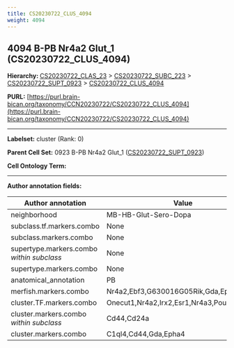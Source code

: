 ```yaml
---
title: CS20230722_CLUS_4094
weight: 4094
---
```

## 4094 B-PB Nr4a2 Glut_1 (CS20230722_CLUS_4094)
<b>Hierarchy: </b>
[CS20230722_CLAS_23](../CS20230722_CLAS_23) >
[CS20230722_SUBC_223](../CS20230722_SUBC_223) >
[CS20230722_SUPT_0923](../CS20230722_SUPT_0923) >
[CS20230722_CLUS_4094](../CS20230722_CLUS_4094)

**PURL:** [https://purl.brain-bican.org/taxonomy/CCN20230722/CS20230722_CLUS_4094](https://purl.brain-bican.org/taxonomy/CCN20230722/CS20230722_CLUS_4094)

---


**Labelset:** cluster (Rank: 0)

**Parent Cell Set:** 0923 B-PB Nr4a2 Glut_1 ([CS20230722_SUPT_0923](../CS20230722_SUPT_0923))



**Cell Ontology Term:** 

[MARKER GENES.]: #


---

[TRANSFERRED ANNOTATIONS.]: #


[AUTHOR ANNOTATION FIELDS.]: #


**Author annotation fields:**

| Author annotation | Value |
|-------------------|-------|
|neighborhood|MB-HB-Glut-Sero-Dopa|
|subclass.tf.markers.combo|None|
|subclass.markers.combo|None|
|supertype.markers.combo _within subclass_|None|
|supertype.markers.combo|None|
|anatomical_annotation|PB|
|merfish.markers.combo|Nr4a2,Ebf3,G630016G05Rik,Gda,Epha4,Lhx9|
|cluster.TF.markers.combo|Onecut1,Nr4a2,Irx2,Esr1,Nr4a3,Pou6f2|
|cluster.markers.combo _within subclass_|Cd44,Cd24a|
|cluster.markers.combo|C1ql4,Cd44,Gda,Epha4|
